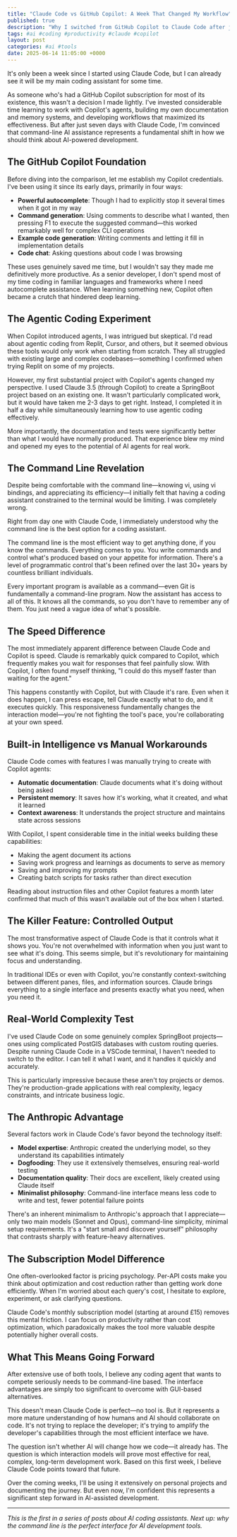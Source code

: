 ```yaml
---
title: "Claude Code vs GitHub Copilot: A Week That Changed My Workflow"
published: true
description: "Why I switched from GitHub Copilot to Claude Code after just one week"
tags: #ai #coding #productivity #claude #copilot
layout: post
categories: #ai #tools
date: 2025-06-14 11:05:00 +0000
---
```


It's only been a week since I started using Claude Code, but I can already see it will be my main coding assistant for some time.

As someone who's had a GitHub Copilot subscription for most of its existence, this wasn't a decision I made lightly. I've invested considerable time learning to work with Copilot's agents, building my own documentation and memory systems, and developing workflows that maximized its effectiveness. But after just seven days with Claude Code, I'm convinced that command-line AI assistance represents a fundamental shift in how we should think about AI-powered development.

## The GitHub Copilot Foundation

Before diving into the comparison, let me establish my Copilot credentials. I've been using it since its early days, primarily in four ways:

- **Powerful autocomplete**: Though I had to explicitly stop it several times when it got in my way
- **Command generation**: Using comments to describe what I wanted, then pressing F1 to execute the suggested command—this worked remarkably well for complex CLI operations
- **Example code generation**: Writing comments and letting it fill in implementation details
- **Code chat**: Asking questions about code I was browsing

These uses genuinely saved me time, but I wouldn't say they made me definitively more productive. As a senior developer, I don't spend most of my time coding in familiar languages and frameworks where I need autocomplete assistance. When learning something new, Copilot often became a crutch that hindered deep learning.

## The Agentic Coding Experiment

When Copilot introduced agents, I was intrigued but skeptical. I'd read about agentic coding from Replit, Cursor, and others, but it seemed obvious these tools would only work when starting from scratch. They all struggled with existing large and complex codebases—something I confirmed when trying Replit on some of my projects.

However, my first substantial project with Copilot's agents changed my perspective. I used Claude 3.5 (through Copilot) to create a SpringBoot project based on an existing one. It wasn't particularly complicated work, but it would have taken me 2-3 days to get right. Instead, I completed it in half a day while simultaneously learning how to use agentic coding effectively.

More importantly, the documentation and tests were significantly better than what I would have normally produced. That experience blew my mind and opened my eyes to the potential of AI agents for real work.

## The Command Line Revelation

Despite being comfortable with the command line—knowing vi, using vi bindings, and appreciating its efficiency—I initially felt that having a coding assistant constrained to the terminal would be limiting. I was completely wrong.

Right from day one with Claude Code, I immediately understood why the command line is the best option for a coding assistant.

The command line is the most efficient way to get anything done, if you know the commands. Everything comes to you. You write commands and control what's produced based on your appetite for information. There's a level of programmatic control that's been refined over the last 30+ years by countless brilliant individuals.

Every important program is available as a command—even Git is fundamentally a command-line program. Now the assistant has access to all of this. It knows all the commands, so you don't have to remember any of them. You just need a vague idea of what's possible.

## The Speed Difference

The most immediately apparent difference between Claude Code and Copilot is speed. Claude is remarkably quick compared to Copilot, which frequently makes you wait for responses that feel painfully slow. With Copilot, I often found myself thinking, "I could do this myself faster than waiting for the agent."

This happens constantly with Copilot, but with Claude it's rare. Even when it does happen, I can press escape, tell Claude exactly what to do, and it executes quickly. This responsiveness fundamentally changes the interaction model—you're not fighting the tool's pace, you're collaborating at your own speed.

## Built-in Intelligence vs Manual Workarounds

Claude Code comes with features I was manually trying to create with Copilot agents:

- **Automatic documentation**: Claude documents what it's doing without being asked
- **Persistent memory**: It saves how it's working, what it created, and what it learned
- **Context awareness**: It understands the project structure and maintains state across sessions

With Copilot, I spent considerable time in the initial weeks building these capabilities:
- Making the agent document its actions
- Saving work progress and learnings as documents to serve as memory
- Saving and improving my prompts
- Creating batch scripts for tasks rather than direct execution

Reading about instruction files and other Copilot features a month later confirmed that much of this wasn't available out of the box when I started.

## The Killer Feature: Controlled Output

The most transformative aspect of Claude Code is that it controls what it shows you. You're not overwhelmed with information when you just want to see what it's doing. This seems simple, but it's revolutionary for maintaining focus and understanding.

In traditional IDEs or even with Copilot, you're constantly context-switching between different panes, files, and information sources. Claude brings everything to a single interface and presents exactly what you need, when you need it.

## Real-World Complexity Test

I've used Claude Code on some genuinely complex SpringBoot projects—ones using complicated PostGIS databases with custom routing queries. Despite running Claude Code in a VSCode terminal, I haven't needed to switch to the editor. I can tell it what I want, and it handles it quickly and accurately.

This is particularly impressive because these aren't toy projects or demos. They're production-grade applications with real complexity, legacy constraints, and intricate business logic.

## The Anthropic Advantage

Several factors work in Claude Code's favor beyond the technology itself:

- **Model expertise**: Anthropic created the underlying model, so they understand its capabilities intimately
- **Dogfooding**: They use it extensively themselves, ensuring real-world testing
- **Documentation quality**: Their docs are excellent, likely created using Claude itself
- **Minimalist philosophy**: Command-line interface means less code to write and test, fewer potential failure points

There's an inherent minimalism to Anthropic's approach that I appreciate—only two main models (Sonnet and Opus), command-line simplicity, minimal setup requirements. It's a "start small and discover yourself" philosophy that contrasts sharply with feature-heavy alternatives.

## The Subscription Model Difference

One often-overlooked factor is pricing psychology. Per-API costs make you think about optimization and cost reduction rather than getting work done efficiently. When I'm worried about each query's cost, I hesitate to explore, experiment, or ask clarifying questions.

Claude Code's monthly subscription model (starting at around £15) removes this mental friction. I can focus on productivity rather than cost optimization, which paradoxically makes the tool more valuable despite potentially higher overall costs.

## What This Means Going Forward

After extensive use of both tools, I believe any coding agent that wants to compete seriously needs to be command-line based. The interface advantages are simply too significant to overcome with GUI-based alternatives.

This doesn't mean Claude Code is perfect—no tool is. But it represents a more mature understanding of how humans and AI should collaborate on code. It's not trying to replace the developer; it's trying to amplify the developer's capabilities through the most efficient interface we have.

The question isn't whether AI will change how we code—it already has. The question is which interaction models will prove most effective for real, complex, long-term development work. Based on this first week, I believe Claude Code points toward that future.

Over the coming weeks, I'll be using it extensively on personal projects and documenting the journey. But even now, I'm confident this represents a significant step forward in AI-assisted development.

---

*This is the first in a series of posts about AI coding assistants. Next up: why the command line is the perfect interface for AI development tools.*